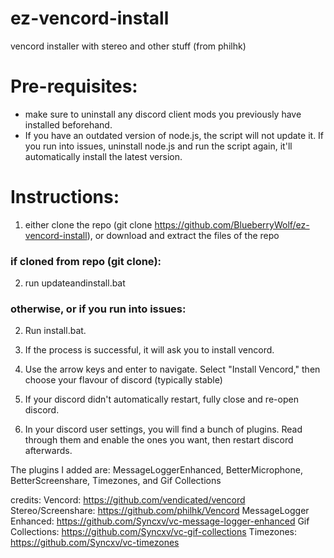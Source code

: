 # ez-vencord-install
vencord installer with stereo and other stuff (from philhk)

# Pre-requisites:
* make sure to uninstall any discord client mods you previously have installed beforehand.
* If you have an outdated version of node.js, the script will not update it. If you run into issues, uninstall node.js and run the script again, it'll automatically install the latest version.

# Instructions:
1. either clone the repo (git clone https://github.com/BlueberryWolf/ez-vencord-install), or download and extract the files of the repo

### if cloned from repo (git clone):
2. run updateandinstall.bat
### otherwise, or if you run into issues:
2. Run install.bat.

3. If the process is successful, it will ask you to install vencord.
4. Use the arrow keys and enter to navigate. Select "Install Vencord," then choose your flavour of discord (typically stable)
5. If your discord didn't automatically restart, fully close and re-open discord.
6. In your discord user settings, you will find a bunch of plugins. Read through them and enable the ones you want, then restart discord afterwards.

The plugins I added are: MessageLoggerEnhanced, BetterMicrophone, BetterScreenshare, Timezones, and Gif Collections

credits:
Vencord: https://github.com/vendicated/vencord
Stereo/Screenshare: https://github.com/philhk/Vencord
MessageLogger Enhanced: https://github.com/Syncxv/vc-message-logger-enhanced
Gif Collections: https://github.com/Syncxv/vc-gif-collections
Timezones: https://github.com/Syncxv/vc-timezones